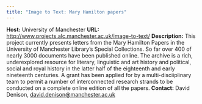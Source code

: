 ```yaml
---
title: "Image to Text: Mary Hamilton papers"
---
```




**Host:** University of Manchester
**URL:** <http://www.projects.alc.manchester.ac.uk/image-to-text/>
**Description:** 
This project currently presents letters from the Mary Hamilton Papers in the University
 of Manchester Library’s Special Collections. So far over 400 of nearly 3000 documents
 have been published online. The archive is a rich, underexplored resource for literary,
 linguistic and art history and political, social and royal history in the latter half
 of the eighteenth and early nineteenth centuries. A grant has been applied for by
 a multi-disciiplinary team to permit a number of interconnected research strands to
 be conducted on a complete online edition of all the papers.
**Contact:**
David Denison, [david.denison@manchester.ac.uk](mailto:david.denison@manchester.ac.uk)

